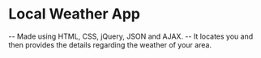 # Local Weather App

-- Made using HTML, CSS, jQuery, JSON and AJAX.
-- It locates you and then provides the details regarding the weather of your area.